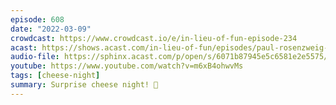 ```yaml
---
episode: 608
date: "2022-03-09"
crowdcast: https://www.crowdcast.io/e/in-lieu-of-fun-episode-234
acast: https://shows.acast.com/in-lieu-of-fun/episodes/paul-rosenzweig-and-jonathan-rauch-drop-in-for-cheese-night
audio-file: https://sphinx.acast.com/p/open/s/6071b87945e5c6581e2e5575/e/622a31e014b7270014bca5ef/media.mp3
youtube: https://www.youtube.com/watch?v=m6xB4ohwvMs
tags: [cheese-night]
summary: Surprise cheese night! 🧀
---
```

